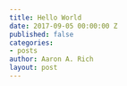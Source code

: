 ```yaml
---
title: Hello World
date: 2017-09-05 00:00:00 Z
published: false
categories:
- posts
author: Aaron A. Rich
layout: post
---
```


